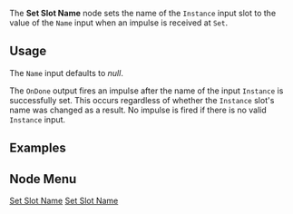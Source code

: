 <languages></languages> <translate>

The **Set Slot Name** node sets the name of the `Instance` input slot to
the value of the `Name` input when an impulse is received at `Set`.

## Usage

The `Name` input defaults to *null*.

The `OnDone` output fires an impulse after the name of the input
`Instance` is successfully set. This occurs regardless of whether the
`Instance` slot's name was changed as a result. No impulse is fired if
there is no valid `Instance` input.

## Examples

## Node Menu

</translate>

[Set Slot Name](Category:Protoflux{{#translation:}} "wikilink") [Set
Slot Name](Category:Protoflux:Slots{{#translation:}} "wikilink")